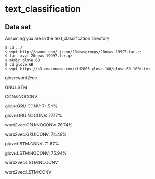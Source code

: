 # text_classification

## Data set

Assuming you are in the text_classification directory

```
$ cd ../
$ wget http://qwone.com/~jason/20Newsgroups/20news-19997.tar.gz
$ tar -xvzf 20news-19997.tar.gz
$ mkdir glove.6B
$ cd glove.6B
$ wget https://s3.amazonaws.com/cld2005.glove.100/glove.6B.100d.txt
```


glove:word2vec

GRU:LSTM

CONV:NOCONV


glove:GRU:CONV: 74.54%

glove:GRU:NOCONV: 77.17%

word2vec:GRU:NOCONV: 76.74%

word2vec:GRU:CONV: 74.49%


glove:LSTM:CONV: 71.87%

glove:LSTM:NOCONV: 75.94%

word2vec:LSTM:NOCONV

word2vec:LSTM:CONV



